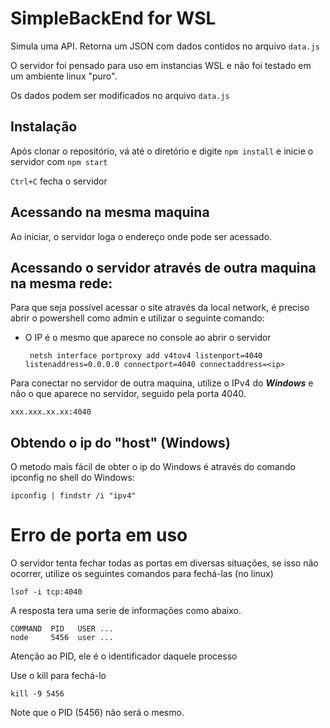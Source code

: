 # SimpleBackEnd for WSL

Simula uma API. Retorna um JSON com dados contidos no arquivo `data.js`

O servidor foi pensado para uso em instancias WSL e não foi testado em um ambiente linux "puro".

Os dados podem ser modificados no arquivo `data.js`

## Instalação

Após clonar o repositório, vá até o diretório e digite `npm install` e inicie o servidor com `npm start`

`Ctrl+C` fecha o servidor

## Acessando na mesma maquina

Ao iniciar, o servidor loga o endereço onde pode ser acessado.


## Acessando o servidor através de outra maquina na mesma rede:

Para que seja possível acessar o site através da local network, é preciso abrir o powershell como admin e utilizar o seguinte comando:
 - O IP é o mesmo que aparece no console ao abrir o servidor


        netsh interface portproxy add v4tov4 listenport=4040 listenaddress=0.0.0.0 connectport=4040 connectaddress=<ip>

Para conectar no servidor de outra maquina, utilize o IPv4 do _**Windows**_ e não o que aparece no servidor, seguido pela porta 4040.

    xxx.xxx.xx.xx:4040

## Obtendo o ip do "host" (Windows)

O metodo mais fácil de obter o ip do Windows é através do comando ipconfig no shell do Windows:

    ipconfig | findstr /i "ipv4"



# Erro de porta em uso

O servidor tenta fechar todas as portas em diversas situações, se isso não ocorrer, utilize os seguintes comandos para fechá-las (no linux)

    lsof -i tcp:4040

A resposta tera uma serie de informações como abaixo.

    COMMAND  PID   USER ...
    node     5456  user ...
Atenção ao PID, ele é o identificador daquele processo

Use o kill para fechá-lo

    kill -9 5456

Note que o PID (5456) não será o mesmo.

